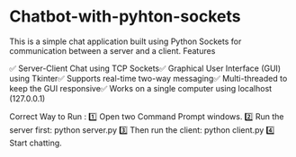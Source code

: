 # Chatbot-with-pyhton-sockets

This is a simple chat application built using Python Sockets for communication between a server and a client.
Features

✅ Server-Client Chat using TCP Sockets✅ Graphical User Interface (GUI) using Tkinter✅ Supports real-time two-way messaging✅ Multi-threaded to keep the GUI responsive✅ Works on a single computer using localhost (127.0.0.1)

Correct Way to Run :
1️⃣ Open two Command Prompt windows.
2️⃣ Run the server first:
    python server.py
3️⃣ Then run the client:
    python client.py
4️⃣ Start chatting.
